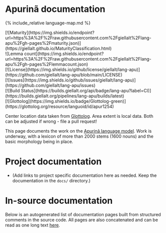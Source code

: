 # Apurinã documentation

<div class="twocolumn map" markdown="1">

{% include_relative language-map.md %}

<div class="badges" markdown="1">
[![Maturity](https://img.shields.io/endpoint?url=https%3A%2F%2Fraw.githubusercontent.com%2Fgiellalt%2Flang-apu%2Fgh-pages%2Fmaturity.json)](https://giellalt.github.io/MaturityClassification.html) <br/>
![Lemma count](https://img.shields.io/endpoint?url=https%3A%2F%2Fraw.githubusercontent.com%2Fgiellalt%2Flang-apu%2Fgh-pages%2Flemmacount.json) <br/>
[![License](https://img.shields.io/github/license/giellalt/lang-apu)](https://github.com/giellalt/lang-apu/blob/main/LICENSE) <br/>
[![Issues](https://img.shields.io/github/issues/giellalt/lang-apu)](https://github.com/giellalt/lang-apu/issues) <br/>
[![Build Status](https://builds.giellalt.org/api/badge/lang-apu?label=CI)](https://builds.giellalt.org/pipelines/lang-apu/builds/latest) <br/>
[![Glottolog](https://img.shields.io/badge/Glottolog-green)](https://glottolog.org/resource/languoid/id/apur1254)
</div>

Center location data taken from [Glottolog](https://glottolog.org/). Area extent is local data. Both can be adjusted if wrong - file a pull request!

</div>

This page documents the work on the [Apurinã language model](https://github.com/giellalt/lang-apu). Work is underway, with a lexicon of more than 2000 stems (1600 nouns) and the basic morphology being in place.

# Project documentation

* (Add links to project specific documentation here as needed. Keep the documentation in the `docs/` directory.)

# In-source documentation

Below is an autogenerated list of documentation pages built from structured comments in the source code. All pages are also concatenated and can be read as one long text [here](apu.md).
